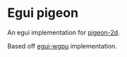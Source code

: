 # Egui pigeon
An egui implementation for [pigeon-2d](https://github.com/Chameko/pigeon).

Based off [egui-wgpu](https://github.com/emilk/egui/tree/master/egui-wgpu) implementation.